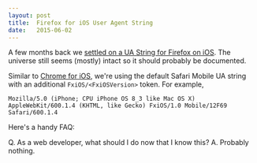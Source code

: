```yaml
---
layout: post
title:  Firefox for iOS User Agent String
date:   2015-06-02
---
```


A few months back we [settled on a UA String for Firefox on iOS][bug]. The universe still seems (mostly) intact so it should probably be documented.

Similar to [Chrome for iOS][crdocs], we're using the default Safari Mobile UA string with an additional `FxiOS/<FxiOSVersion>` token. For example,

`Mozilla/5.0 (iPhone; CPU iPhone OS 8_3 like Mac OS X) AppleWebKit/600.1.4 (KHTML, like Gecko) FxiOS/1.0 Mobile/12F69 Safari/600.1.4`

Here's a handy FAQ:

Q. As a web developer, what should I do now that I know this?
A. Probably nothing.

[crdocs]: https://developer.chrome.com/multidevice/user-agent#chrome_for_ios_user_agent
[bug]: https://bugzilla.mozilla.org/show_bug.cgi?id=1147658